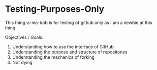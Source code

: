 Testing-Purposes-Only
=====================

This thing-a-ma-bob is for testing of github only as I am a newbie at this thing.

Objectives / Goals:
1) Understanding how to use the interface of GitHub
2) Understanding the purpose and structure of repositories
3) Understanding the mechanics of forking
4) Not dying
